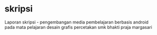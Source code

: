 # skripsi
Laporan skripsi - pengembangan media pembelajaran berbasis android pada mata pelajaran desain grafis percetakan smk bhakti praja margasari
